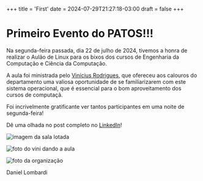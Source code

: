 +++
title = 'First'
date = 2024-07-29T21:27:18-03:00
draft = false
+++

# Primeiro Evento do PATOS!!!

Na segunda-feira passada, dia 22 de julho de 2024, tivemos a honra de realizar o
Aulão de Linux para os bixos dos cursos de Engenharia da Computação e Ciência
da Computação.

A aula foi ministrada pelo [Vinícius Rodrigues](https://github.com/ViniRodrig),
que ofereceu aos calouros do departamento uma valiosa oportunidade de se
familiarizarem com este sistema operacional, que é essencial para o bom
aproveitamento dos cursos de computaçã.

Foi incrivelmente gratificante ver tantos participantes em uma noite de
segunda-feira!

Dê uma olhada no post completo no [LinkedIn](<https://www.linkedin.com/feed/update/urn:li:activity:7221856161757614080/?commentUrn=urn:li:comment:(ugcPost:7221701228613804032,7223495607573708800)&dashCommentUrn=urn:li:fsd_comment:(7223495607573708800,urn:li:ugcPost:7221701228613804032)>)!

![imagem da sala lotada](/first/2.png)

![foto do vini dando a aula](/first/3.jpeg)

![foto da organização](/first/0.png)

Daniel Lombardi
